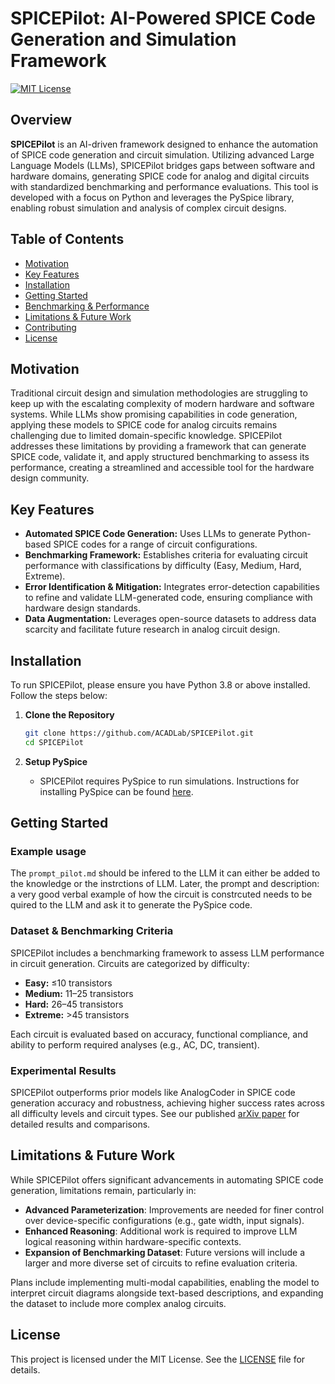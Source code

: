 # SPICEPilot: AI-Powered SPICE Code Generation and Simulation Framework

[![MIT License](https://img.shields.io/badge/License-MIT-green.svg)](LICENSE)

## Overview

**SPICEPilot** is an AI-driven framework designed to enhance the automation of SPICE code generation and circuit simulation. Utilizing advanced Large Language Models (LLMs), SPICEPilot bridges gaps between software and hardware domains, generating SPICE code for analog and digital circuits with standardized benchmarking and performance evaluations. This tool is developed with a focus on Python and leverages the PySpice library, enabling robust simulation and analysis of complex circuit designs.

## Table of Contents

- [Motivation](#motivation)
- [Key Features](#key-features)
- [Installation](#installation)
- [Getting Started](#getting-started)
- [Benchmarking & Performance](#benchmarking--performance)
- [Limitations & Future Work](#limitations--future-work)
- [Contributing](#contributing)
- [License](#license)

## Motivation

Traditional circuit design and simulation methodologies are struggling to keep up with the escalating complexity of modern hardware and software systems. While LLMs show promising capabilities in code generation, applying these models to SPICE code for analog circuits remains challenging due to limited domain-specific knowledge. SPICEPilot addresses these limitations by providing a framework that can generate SPICE code, validate it, and apply structured benchmarking to assess its performance, creating a streamlined and accessible tool for the hardware design community.

## Key Features

- **Automated SPICE Code Generation:** Uses LLMs to generate Python-based SPICE codes for a range of circuit configurations.
- **Benchmarking Framework:** Establishes criteria for evaluating circuit performance with classifications by difficulty (Easy, Medium, Hard, Extreme).
- **Error Identification & Mitigation:** Integrates error-detection capabilities to refine and validate LLM-generated code, ensuring compliance with hardware design standards.
- **Data Augmentation:** Leverages open-source datasets to address data scarcity and facilitate future research in analog circuit design.

## Installation

To run SPICEPilot, please ensure you have Python 3.8 or above installed. Follow the steps below:

1. **Clone the Repository**
   ```bash
   git clone https://github.com/ACADLab/SPICEPilot.git
   cd SPICEPilot
   ```


3. **Setup PySpice**
   - SPICEPilot requires PySpice to run simulations. Instructions for installing PySpice can be found [here](https://pyspice.fabrice-salvaire.fr/installation.html).

## Getting Started
### Example usage
The `prompt_pilot.md` should be infered to the LLM it can either be added to the knowledge or the instrctions of LLM. Later, the prompt and description: a very good verbal example of how the circuit is constrcuted needs to be quired to the LLM and ask it to generate the PySpice code.


### Dataset & Benchmarking Criteria

SPICEPilot includes a benchmarking framework to assess LLM performance in circuit generation. Circuits are categorized by difficulty:
- **Easy:** ≤10 transistors
- **Medium:** 11–25 transistors
- **Hard:** 26–45 transistors
- **Extreme:** >45 transistors

Each circuit is evaluated based on accuracy, functional compliance, and ability to perform required analyses (e.g., AC, DC, transient).

### Experimental Results

SPICEPilot outperforms prior models like AnalogCoder in SPICE code generation accuracy and robustness, achieving higher success rates across all difficulty levels and circuit types. See our published [arXiv paper](https://arxiv.org/abs/ICRC_24_arXiv) for detailed results and comparisons.

## Limitations & Future Work

While SPICEPilot offers significant advancements in automating SPICE code generation, limitations remain, particularly in:
- **Advanced Parameterization**: Improvements are needed for finer control over device-specific configurations (e.g., gate width, input signals).
- **Enhanced Reasoning**: Additional work is required to improve LLM logical reasoning within hardware-specific contexts.
- **Expansion of Benchmarking Dataset**: Future versions will include a larger and more diverse set of circuits to refine evaluation criteria.

Plans include implementing multi-modal capabilities, enabling the model to interpret circuit diagrams alongside text-based descriptions, and expanding the dataset to include more complex analog circuits.

## License

This project is licensed under the MIT License. See the [LICENSE](LICENSE) file for details.
